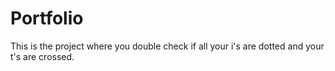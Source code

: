 # Portfolio

This is the project where you double check if all your i's are dotted and your t's are crossed.
